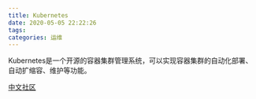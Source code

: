 ```yaml
---
title: Kubernetes
date: 2020-05-05 22:22:26
tags:
categories: 运维
---
```


Kubernetes是一个开源的容器集群管理系统，可以实现容器集群的自动化部署、自动扩缩容、维护等功能。

[中文社区](http://docs.kubernetes.org.cn/)